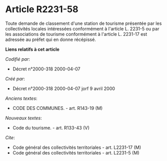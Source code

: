 # Article R2231-58

Toute demande de classement d'une station de tourisme présentée par les collectivités locales intéressées conformément à
l'article L. 2231-5 ou par les associations de tourisme conformément à l'article L. 2231-17 est adressée au préfet qui en
donne récépissé.

**Liens relatifs à cet article**

_Codifié par_:

  - Décret n°2000-318 2000-04-07

_Créé par_:

  - Décret n°2000-318 2000-04-07 jorf 9 avril 2000

_Anciens textes_:

  - CODE DES COMMUNES. - art. R143-19 (M)

_Nouveaux textes_:

  - Code du tourisme. - art. R133-43 (V)

_Cite_:

  - Code général des collectivités territoriales - art. L2231-17 (M)
  - Code général des collectivités territoriales - art. L2231-5 (M)
